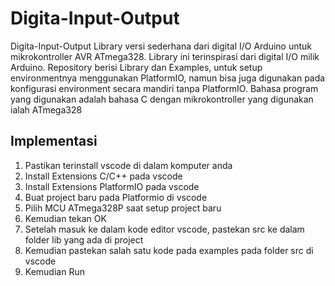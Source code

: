 # Digita-Input-Output
Digita-Input-Output Library versi sederhana dari digital I/O Arduino untuk mikrokontroller AVR ATmega328. Library ini terinspirasi dari digital I/O milik Arduino. Repository berisi Library dan Examples, untuk setup environmentnya menggunakan PlatformIO, namun bisa juga digunakan pada konfigurasi environment secara mandiri tanpa PlatformIO. Bahasa program yang digunakan adalah bahasa C dengan mikrokontroller yang digunakan ialah ATmega328
## Implementasi
1. Pastikan terinstall vscode di dalam komputer anda
2. Install Extensions C/C++ pada vscode
3. Install Extensions PlatformIO pada vscode
4. Buat project baru pada Platformio di vscode
5. Pilih MCU ATmega328P saat setup project baru
6. Kemudian tekan OK
7. Setelah masuk ke dalam kode editor vscode, pastekan src ke dalam folder lib yang ada di project
8. Kemudian pastekan salah satu kode pada examples pada folder src di vscode
9. Kemudian Run
